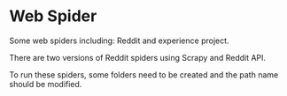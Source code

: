 # Web Spider

Some web spiders including: Reddit and experience project.

There are two versions of Reddit spiders using Scrapy and Reddit API.

To run these spiders, some folders need to be created and the path name should be modified.
